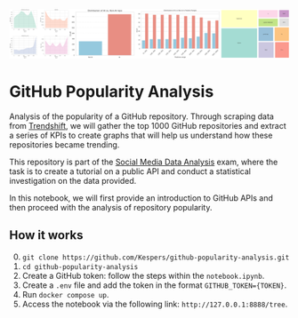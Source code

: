 ![chart summary](./images/summary.jpg)

# GitHub Popularity Analysis
Analysis of the popularity of a GitHub repository. Through scraping data from [Trendshift](https://trendshift.io), we will gather the top 1000 GitHub repositories and extract a series of KPIs to create graphs that will help us understand how these repositories became trending.

This repository is part of the [Social Media Data Analysis](https://web.dmi.unict.it/corsi/l-31/insegnamenti?seuid=9C81E641-77C4-41AE-AD81-AB477BFA24AE) exam, where the task is to create a tutorial on a public API and conduct a statistical investigation on the data provided.

In this notebook, we will first provide an introduction to GitHub APIs and then proceed with the analysis of repository popularity.

## How it works
0. `git clone https://github.com/Kespers/github-popularity-analysis.git`
1. `cd github-popularity-analysis`
2. Create a GitHub token: follow the steps within the `notebook.ipynb`.
3. Create a `.env` file and add the token in the format `GITHUB_TOKEN={TOKEN}`.
4. Run `docker compose up`.
5. Access the notebook via the following link: `http://127.0.0.1:8888/tree`.